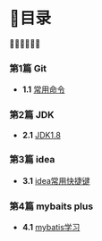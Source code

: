 # 🥡目录

🥢🥢🥢🥢🥢🥢

### 第1篇 Git

- **1.1** [常用命令](https://github.com/HH283599198/notes/wiki/git%E5%B8%B8%E7%94%A8%E5%91%BD%E4%BB%A4)

### 第2篇 JDK

- **2.1** [JDK1.8](https://github.com/HH283599198/notes/wiki/JDK1.8)

### 第3篇 idea

- **3.1** [idea常用快捷键](https://github.com/HH283599198/notes/wiki/idea%E5%B8%B8%E7%94%A8%E5%BF%AB%E6%8D%B7%E9%94%AE)

### 第4篇 mybaits plus

- **4.1** [mybatis学习](https://github.com/HH283599198/notes/wiki/mybatis-plus)
